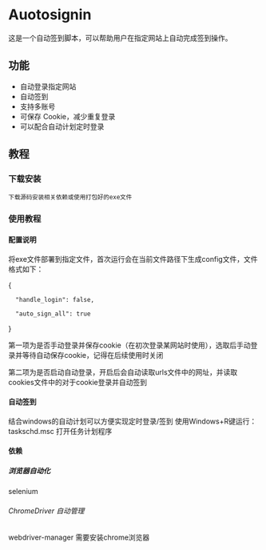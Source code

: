 # Auotosignin
  这是一个自动签到脚本，可以帮助用户在指定网站上自动完成签到操作。
## 功能
- 自动登录指定网站
- 自动签到
- 支持多账号
- 可保存 Cookie，减少重复登录
- 可以配合自动计划定时登录
## 教程
### 下载安装
    下载源码安装相关依赖或使用打包好的exe文件
### 使用教程
#### 配置说明
  将exe文件部署到指定文件，首次运行会在当前文件路径下生成config文件，文件格式如下：

  {

      "handle_login": false,
    
      "auto_sign_all": true
  }

  第一项为是否手动登录并保存cookie（在初次登录某网站时使用），选取后手动登录并等待自动保存cookie，记得在后续使用时关闭

  第二项为是否启动自动登录，开启后会自动读取urls文件中的网址，并读取cookies文件中的对于cookie登录并自动签到

#### 自动签到
  结合windows的自动计划可以方便实现定时登录/签到
  使用Windows+R键运行：taskschd.msc 打开任务计划程序
#### 依赖
 ##### 浏览器自动化
selenium

 ###### ChromeDriver 自动管理
webdriver-manager
需要安装chrome浏览器
